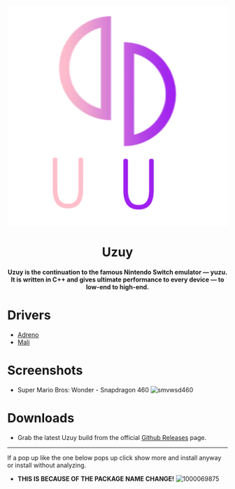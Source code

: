 <p align="center">
	<img src="uzuy.png" width="" height="" alt="Uzuy" />  
</p>

<h1 align="center"><b>Uzuy</b>
<br>
<h4 align="center"><b>Uzuy</b> is the continuation to the famous Nintendo Switch emulator — yuzu.
<br>
It is written in C++ and gives ultimate performance to every device — to low-end to high-end.
</h4>

# Drivers
- [Adreno](https://github.com/uzuy-emul/AdrenoDrivers)
- [Mali](https://github.com/uzuy-emul/MaliDrivers/tree/main)

# Screenshots
- Super Mario Bros: Wonder - Snapdragon 460
![smvwsd460](https://github.com/user-attachments/assets/69b7eed8-35a2-4981-bd9a-7c22c6b0221b)

# Downloads
- Grab the latest Uzuy build from the official [Github Releases](https://github.com/uzuy-emul/uzuy/releases/tag/REL-OSDROID-041024) page.

----
If a pop up like the one below pops up click show more and install anyway or install without analyzing.
- **THIS IS BECAUSE OF THE PACKAGE NAME CHANGE!**
![1000069875](https://github.com/user-attachments/assets/844a7338-28ee-44a1-a5fb-3731e6815878)
